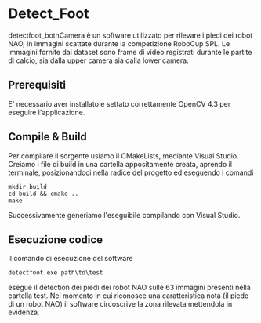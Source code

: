 # Detect_Foot
detectfoot_bothCamera è un software utilizzato per rilevare i piedi dei robot NAO, in immagini scattate durante la competizione RoboCup SPL. Le immagini fornite dai dataset sono frame di video registrati durante le partite di calcio, sia dalla upper camera sia dalla lower camera. 

## Prerequisiti
E' necessario aver installato e settato correttamente OpenCV 4.3 per eseguire l'applicazione.

## Compile & Build
Per compilare il sorgente usiamo il CMakeLists, mediante Visual Studio. Creiamo i file di build in una cartella appositamente creata, aprendo il terminale, posizionandoci nella radice del progetto ed eseguendo i comandi
```
mkdir build
cd build && cmake ..
make
```
Successivamente generiamo l'eseguibile compilando con Visual Studio.

## Esecuzione codice
Il comando di esecuzione del software
```
detectfoot.exe path\to\test
```
esegue il detection dei piedi dei robot NAO sulle 63 immagini presenti nella cartella test. Nel momento in cui riconosce una caratteristica nota (il piede di un robot NAO) il software circoscrive la zona rilevata mettendola in evidenza. 

